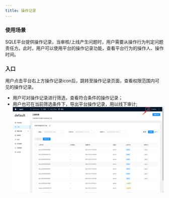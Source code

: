 ```yaml
---
title: 操作记录
---
```


### 使用场景
SQLE平台提供操作记录，当审核/上线产生问题时，用户需要从操作行为判定问题责任方。此时，用户可以使用平台的操作记录功能，查看平台行为的操作人、操作时间。


### 入口
用户点击平台右上方操作记录icon后，跳转至操作记录页面，查看权限范围内可见的操作记录。
* 用户可对操作记录进行筛选，查看符合条件的操作记录；
* 用户也可在当前筛选条件下，导出平台操作记录，用以线下审计;
![operation](../img/operation.png)
